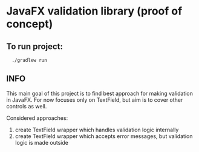 # JavaFX validation library (proof of concept)

## To run project:
```
  ./gradlew run
```




## INFO
This main goal of this project is to find best approach for making validation in JavaFX. 
For now focuses only on TextField, but aim is to cover other controls as well.

Considered approaches:
1) create TextField wrapper which handles validation logic internally
2) create TextField wrapper which accepts error messages, but validation logic is made outside